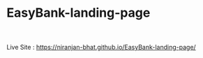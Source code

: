 # EasyBank-landing-page
<br></br>
Live Site : <a>https://niranjan-bhat.github.io/EasyBank-landing-page/</a>
